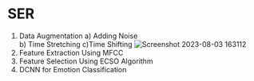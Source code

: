# SER
1. Data Augmentation
   a) Adding Noise     
   b) Time Stretching
   c)Time Shifting
   ![Screenshot 2023-08-03 163112](https://github.com/nishantyenuga/SpeechEmotionRecognition/assets/146407010/52a8aa4a-6f4f-4771-a756-a9e04098d289)
2. Feature Extraction Using MFCC
3. Feature Selection Using ECSO Algorithm
4. DCNN for Emotion Classification

